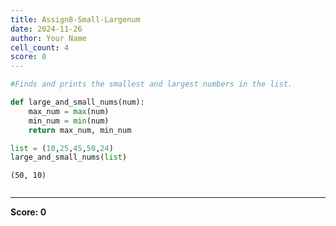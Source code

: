 ```yaml
---
title: Assign8-Small-Largenum
date: 2024-11-26
author: Your Name
cell_count: 4
score: 0
---
```


```python
#Finds and prints the smallest and largest numbers in the list.
```


```python
def large_and_small_nums(num):
    max_num = max(num)
    min_num = min(num)
    return max_num, min_num
```


```python
list = (10,25,45,50,24)
large_and_small_nums(list)
```




    (50, 10)




```python

```


---
**Score: 0**
